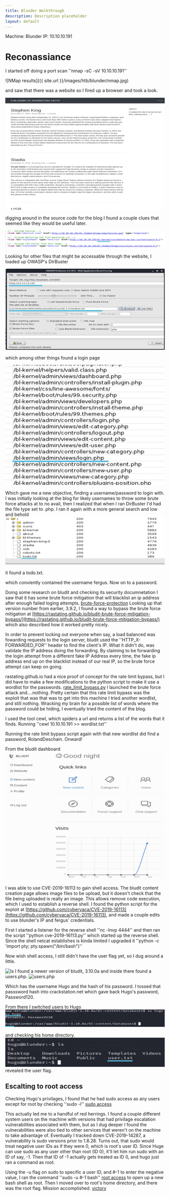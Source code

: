 ```yaml
---
title: Blunder Walkthrough
description: Description placeholder
layout: default
---
```


Machine: Blunder
IP: 10.10.10.191

# Reconassiance

I started off doing a port scan ''nmap -sC -sV 10.10.10.191''

![NMap results]({{ site.url }}/images/htb/blunder/nmap.jpg)

and saw that there was a website so I fired up a browser and took a look.

![Website landing page](./images/blunder/website.jpg)

digging around in the source code for the blog I found a couple clues that seemed like they would be useful later.

![bludit version](./images/blunder/version.jpg)

Looking for other files that might be accessable through the website, I loaded up OWASP's DIrBuster

![DirBuster](./images/blunder/dirbuster.jpg)

which among other things found a login page

![DirBuster results](./images/blunder/dirbuster_results.jpg)

Which gave me a new objective, finding a username/password to login with. I was initially looking at the blog for likely usernames to throw some brute force attacks at to no avail, then I realized that when I ran DirBuster I'd had the file type set to .php. I ran it again with a more general search and low and behold
![todo list](./images/blunder/todo.jpg)

it found a todo.txt.

which conviently contained the username fergus. Now on to a password.

Doing some research on bludit and checking its security documnetation I saw that it has some brute force mitigation that will blacklist an ip address after enough failed loging attempts. [brute-force-protection](https://docs.bludit.com/en/security/brute-force-protection) Looking up that version number from earlier, 3.9.2, I found a way to bypass the brute force mitigation at [https://rastating.github.io/bludit-brute-force-mitigation-bypass/](https://rastating.github.io/bludit-brute-force-mitigation-bypass/) which also described how it worked pretty nicely.

In order to prevent locking out everyone when say, a load balanced was fowarding requests to the login server, bludit used the ''HTTP_X-FORWARDED_FOR'' header to find the client's IP. What it didn't do, was validate the IP address doing the forwarding. By claiming to be forwarding the login attempt from a different fake IP Address every time, the fake ip address end up on the blacklist instead of our real IP, so the brute force attempt can keep on going.

rastating.github.io had a nice proof of concept for the rate limit bypass, but I did have to make a few modifications to the python script to make it use a wordlist for the passwords. [rate_limit_bypass.py](https://github.com/lithrion/htb_scripts/blob/main/blunder/rate_limit_bypass.py) I launched the brute force attack and....nothing. Pretty certain that this rate limit bypass was the exploit that was that was to get into this machine I tried another wordlist, and still nothing. Wracking my brain for a possible list of words where the password could be hiding, I eventually tried the content of the blog.

I used the tool cewl, which spiders a url and returns a list of the words that it finds. Running ''cewl 10.10.10.191 >> wordlist.txt''

Running the rate limit bypass script again with that new wordlist did find a password, RolandDeschain. Onward!

From the bludit dashboard
![Bludit Dashboard](./images/blunder/dashboard.jpg)

I was able to use CVE-2019-16113 to gain shell access. The bludit content creation page allows image files to be upload, but it doesn't check that the file being uploaded is really an image. This allows remove code execution, which I used to establish a reverse shell. I found the python script for the exploit at [https://github.com/cybervaca/CVE-2019-16113](https://github.com/cybervaca/CVE-2019-16113), and made a couple edits to use blunder's IP and fergus' credentials.

First I started a listener for the reverse shell 
''nc -lnvp 4444''
and then ran the script
''python cve-2019-16113.py''
which started up the reverse shell. Since the shell netcat establishes is kinda limited I upgraded it
''python -c 'import pty; pty.spawn("/bin/bash")''

Now wish shell access, I still didn't have the user flag yet, so I dug around a little.

![ls](./images/blunder/ls.jpg)
I found a newer version of bludit, 3.10.0a and inside there found a users.php.
![users.php](/images/blunder/users.jpg)

Which has the username Hugo and the hash of his password. I tossed that passsword hash into crackstation.net which gave back Hugo's password, Password120.

From there I switched users to Hugo
![hugo login](./images/blunder/hugo.jpg)

and checking his home directory.
![home directory](./images/blunder/home.jpg)
revealed the user flag.

## Escalting to root access

Checking Hugo's privilages, I found that he had sudo access as any users except for root by checking ''sudo -l''
[sudo access](./images/blunder/sudo.jpg)

This actually led me to a handful of red herrings. I found a couple different system users on the machine with versions that had privilage escalation vulnerabilities associated with them, but as I dug deeper I found the vulnerabilities were also tied to other services that weren't on the machine to take advantage of. Eventually I tracked down CVE-2019-14287, a vulnerability is sudo versions prior to 1.8.28. Turns out, that sudo would treat negative user IDs as if they were 0, which is root's user ID. Since Huge can use sudo as any user other than root (ID 0), it'll let him run sudo with an ID of say, -1. Then that ID of -1 actually gets treated as ID 0, and hugo just ran a command as root.

Using the -u flag on sudo to specific a user ID, and \#-1 to enter the negative value, I ran the command
''sudo -u \#-1 bash''
[root access](./images/blunder/root.jpg)
to open up a new bash shell as root. Then I moved over to root's home directory, and there was the root flag. Mission accomplished.
[victory](./images/blunder/flag.jpg)





